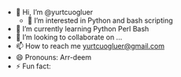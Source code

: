 - 👋 Hi, I’m @yurtcuogluer
  - 👀 I’m interested in Python and bash scripting
- 🌱 I’m currently learning Python Perl Bash
- 💞️ I’m looking to collaborate on ...
- 📫 How to reach me yurtcuogluer@gmail.com
- 😄 Pronouns: Arr-deem
- ⚡ Fun fact: 

<!---
yurtcuogluer/yurtcuogluer is a ✨ special ✨ repository because its `README.md` (this file) appears on your GitHub profile.
You can click the Preview link to take a look at your changes.
--->
